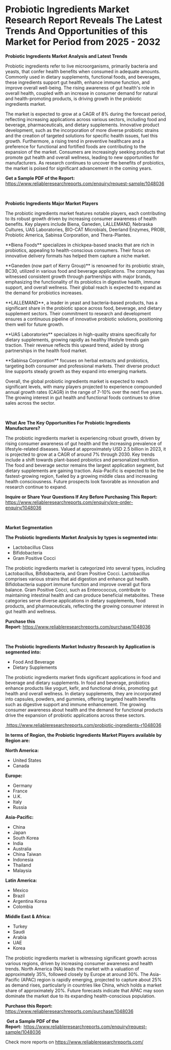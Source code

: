<p><h1>Probiotic Ingredients Market Research Report Reveals The Latest Trends And Opportunities of this Market for Period from 2025 - 2032</h1></p><p><strong>Probiotic Ingredients Market Analysis and Latest Trends</strong></p>
<p><p>Probiotic ingredients refer to live microorganisms, primarily bacteria and yeasts, that confer health benefits when consumed in adequate amounts. Commonly used in dietary supplements, functional foods, and beverages, these ingredients support gut health, enhance immune function, and improve overall well-being. The rising awareness of gut health's role in overall health, coupled with an increase in consumer demand for natural and health-promoting products, is driving growth in the probiotic ingredients market.</p><p>The market is expected to grow at a CAGR of 8% during the forecast period, reflecting increasing applications across various sectors, including food and beverage, pharmaceuticals, and dietary supplements. Innovative product development, such as the incorporation of more diverse probiotic strains and the creation of targeted solutions for specific health issues, fuel this growth. Furthermore, a rising trend in preventive healthcare and a preference for functional and fortified foods are contributing to the expansion of the market. Consumers are increasingly seeking products that promote gut health and overall wellness, leading to new opportunities for manufacturers. As research continues to uncover the benefits of probiotics, the market is poised for significant advancement in the coming years.</p></p>
<p><strong>Get a Sample PDF of the Report:&nbsp;</strong> <a href="https://www.reliableresearchreports.com/enquiry/request-sample/1048036?utm_campaign=2243&utm_medium=2&utm_source=Github&utm_content=ia&utm_term=07042025&utm_id=probiotic-ingredients">https://www.reliableresearchreports.com/enquiry/request-sample/1048036</a></p>
<p>&nbsp;</p>
<p><strong>Probiotic Ingredients Major Market Players</strong></p>
<p><p>The probiotic ingredients market features notable players, each contributing to its robust growth driven by increasing consumer awareness of health benefits. Key players include Biena, Ganeden, LALLEMAND, Nebraska Cultures, UAS Laboratories, BIO-CAT Microbials, Deerland Enzymes, PROBI, Probiotic America, Sabinsa Corporation, and Thera-Plantes.</p><p>**Biena Foods** specializes in chickpea-based snacks that are rich in probiotics, appealing to health-conscious consumers. Their focus on innovative delivery formats has helped them capture a niche market. </p><p>**Ganeden (now part of Kerry Group)** is renowned for its probiotic strain, BC30, utilized in various food and beverage applications. The company has witnessed consistent growth through partnerships with major brands, emphasizing the functionality of its probiotics in digestive health, immune support, and overall wellness. Their global reach is expected to expand as the demand for probiotics increases.</p><p>**LALLEMAND**, a leader in yeast and bacteria-based products, has a significant share in the probiotic space across food, beverage, and dietary supplement sectors. Their commitment to research and development ensures a continuous pipeline of innovative probiotic solutions, positioning them well for future growth.</p><p>**UAS Laboratories** specializes in high-quality strains specifically for dietary supplements, growing rapidly as healthy lifestyle trends gain traction. Their revenue reflects this upward trend, aided by strong partnerships in the health food market.</p><p>**Sabinsa Corporation** focuses on herbal extracts and probiotics, targeting both consumer and professional markets. Their diverse product line supports steady growth as they expand into emerging markets.</p><p>Overall, the global probiotic ingredients market is expected to reach significant levels, with many players projected to experience compounded annual growth rates (CAGR) in the range of 7-10% over the next five years. The growing interest in gut health and functional foods continues to drive sales across the sector.</p></p>
<p>&nbsp;</p>
<p><strong>What Are The Key Opportunities For Probiotic Ingredients Manufacturers?</strong></p>
<p><p>The probiotic ingredients market is experiencing robust growth, driven by rising consumer awareness of gut health and the increasing prevalence of lifestyle-related diseases. Valued at approximately USD 2.5 billion in 2023, it is projected to grow at a CAGR of around 7% through 2030. Key trends include a shift towards plant-based probiotics and personalized nutrition. The food and beverage sector remains the largest application segment, but dietary supplements are gaining traction. Asia-Pacific is expected to be the fastest-growing region, fueled by a growing middle class and increasing health consciousness. Future prospects look favorable as innovation and research continue to expand.</p></p>
<p><strong>Inquire or Share Your Questions If Any Before Purchasing This Report:</strong> <a href="https://www.reliableresearchreports.com/enquiry/pre-order-enquiry/1048036?utm_campaign=2243&utm_medium=2&utm_source=Github&utm_content=ia&utm_term=07042025&utm_id=probiotic-ingredients">https://www.reliableresearchreports.com/enquiry/pre-order-enquiry/1048036</a></p>
<p>&nbsp;</p>
<p><strong>Market Segmentation</strong></p>
<p><strong>The Probiotic Ingredients Market Analysis by types is segmented into:</strong></p>
<p><ul><li>Lactobacillus Class</li><li>Bifidobacteria</li><li>Gram Positive Cocci</li></ul></p>
<p><p>The probiotic ingredients market is categorized into several types, including Lactobacillus, Bifidobacteria, and Gram Positive Cocci. Lactobacillus comprises various strains that aid digestion and enhance gut health. Bifidobacteria support immune function and improve overall gut flora balance. Gram Positive Cocci, such as Enterococcus, contribute to maintaining intestinal health and can produce beneficial metabolites. These categories serve diverse applications in dietary supplements, food products, and pharmaceuticals, reflecting the growing consumer interest in gut health and wellness.</p></p>
<p><strong>Purchase this Report:&nbsp;</strong><a href="https://www.reliableresearchreports.com/purchase/1048036?utm_campaign=2243&utm_medium=2&utm_source=Github&utm_content=ia&utm_term=07042025&utm_id=probiotic-ingredients">https://www.reliableresearchreports.com/purchase/1048036</a></p>
<p>&nbsp;</p>
<p><strong>The Probiotic Ingredients Market Industry Research by Application is segmented into:</strong></p>
<p><ul><li>Food And Beverage</li><li>Dietary Supplements</li></ul></p>
<p><p>The probiotic ingredients market finds significant applications in food and beverage and dietary supplements. In food and beverage, probiotics enhance products like yogurt, kefir, and functional drinks, promoting gut health and overall wellness. In dietary supplements, they are incorporated into capsules, powders, and gummies, offering targeted health benefits such as digestive support and immune enhancement. The growing consumer awareness about health and the demand for functional products drive the expansion of probiotic applications across these sectors.</p></p>
<p><a href="https://www.reliableresearchreports.com/probiotic-ingredients-r1048036?utm_campaign=2243&utm_medium=2&utm_source=Github&utm_content=ia&utm_term=07042025&utm_id=probiotic-ingredients">&nbsp;https://www.reliableresearchreports.com/probiotic-ingredients-r1048036</a></p>
<p><strong>In terms of Region, the Probiotic Ingredients Market Players available by Region are:</strong></p>
<p>
    <p> <strong> North America: </strong>
        <ul>
            <li>United States</li>
            <li>Canada</li>
        </ul>
        </p> 
    <p> <strong> Europe: </strong>
        <ul>
            <li>Germany</li>
            <li>France</li>
            <li>U.K.</li>
            <li>Italy</li>
            <li>Russia</li>
        </ul>
        </p> 
    <p> <strong> Asia-Pacific: </strong>
        <ul>
            <li>China</li>
            <li>Japan</li>
            <li>South Korea</li>
            <li>India</li>
            <li>Australia</li>
            <li>China Taiwan</li>
            <li>Indonesia</li>
            <li>Thailand</li>
            <li>Malaysia</li>
        </ul>
        </p> 
    <p> <strong> Latin America: </strong>
        <ul>
            <li>Mexico</li>
            <li>Brazil</li>
            <li>Argentina Korea</li>
            <li>Colombia</li>
        </ul>
        </p> 
    <p> <strong> Middle East & Africa: </strong>
        <ul>
            <li>Turkey</li>
            <li>Saudi</li>
            <li>Arabia</li>
            <li>UAE</li>
            <li>Korea</li>
        </ul>
    </p>
    </p>
<p><p>The probiotic ingredients market is witnessing significant growth across various regions, driven by increasing consumer awareness and health trends. North America (NA) leads the market with a valuation of approximately 35%, followed closely by Europe at around 30%. The Asia-Pacific (APAC) region is rapidly emerging, projected to capture about 25% as demand rises, particularly in countries like China, which holds a market share of approximately 20%. Future forecasts indicate that APAC may soon dominate the market due to its expanding health-conscious population.</p></p>
<p><strong>Purchase this Report: </strong><a href="https://www.reliableresearchreports.com/purchase/1048036?utm_campaign=2243&utm_medium=2&utm_source=Github&utm_content=ia&utm_term=07042025&utm_id=probiotic-ingredients">https://www.reliableresearchreports.com/purchase/1048036</a></p>
<p>&nbsp;<strong>Get a Sample PDF of the Report:&nbsp;&nbsp;</strong><a href="https://www.reliableresearchreports.com/enquiry/request-sample/1048036?utm_campaign=2243&utm_medium=2&utm_source=Github&utm_content=ia&utm_term=07042025&utm_id=probiotic-ingredients">https://www.reliableresearchreports.com/enquiry/request-sample/1048036</a></p>
<p><strong></strong></p>
<p>Check more reports on <a href="https://www.reliableresearchreports.com/?utm_campaign=2243&utm_medium=2&utm_source=Github&utm_content=ia&utm_term=07042025&utm_id=probiotic-ingredients">https://www.reliableresearchreports.com/</a></p>
